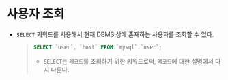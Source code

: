 # 사용자 조회

- `SELECT` 키워드를 사용해서 현재 DBMS 상에 존재하는 사용자를 조회할 수 있다.

  > ```sql
  > SELECT `user`, `host` FROM `mysql`.`user`;
  > ```
  >
  > - `SELECT`는 `레코드`를 조회하기 위한 키워드로써, `레코드`에 대한 설명에서 다시 다룬다.
